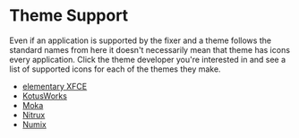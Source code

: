 Theme Support
================

Even if an application is supported by the fixer and a theme follows the standard names from here it doesn't necessarily mean that theme has icons every application. Click the theme developer you're interested in and see a list of supported icons for each of the themes they make.

+ [elementary XFCE](https://github.com/Foggalong/hardcode-fixer/blob/master/data/themes/exfce.md)
+ [KotusWorks](https://github.com/Foggalong/hardcode-fixer/blob/master/data/themes/kotus.md)
+ [Moka](https://github.com/Foggalong/hardcode-fixer/blob/master/data/themes/moka.md)
+ [Nitrux](https://github.com/Foggalong/hardcode-fixer/blob/master/data/themes/nitrux.md)
+ [Numix](https://github.com/Foggalong/hardcode-fixer/blob/master/data/themes/numix.md)